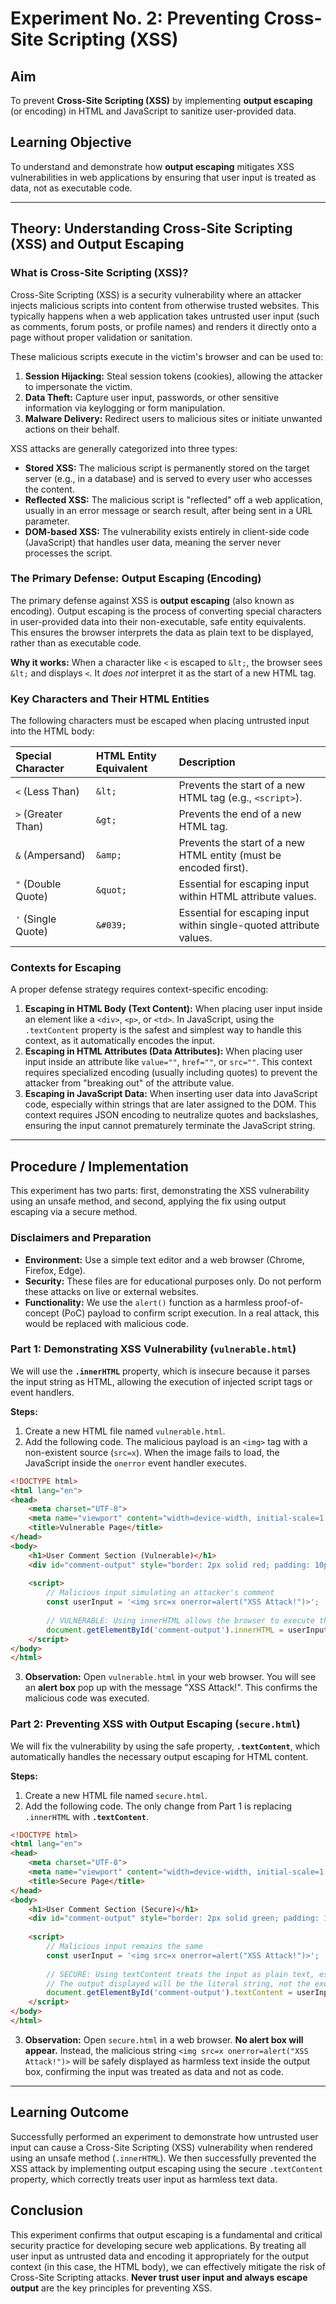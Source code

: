 # Experiment No. 2: Preventing Cross-Site Scripting (XSS)

## Aim

To prevent **Cross-Site Scripting (XSS)** by implementing **output escaping** (or encoding) in HTML and JavaScript to sanitize user-provided data.

## Learning Objective

To understand and demonstrate how **output escaping** mitigates XSS vulnerabilities in web applications by ensuring that user input is treated as data, not as executable code.

-----

## Theory: Understanding Cross-Site Scripting (XSS) and Output Escaping

### What is Cross-Site Scripting (XSS)?

Cross-Site Scripting (XSS) is a security vulnerability where an attacker injects malicious scripts into content from otherwise trusted websites. This typically happens when a web application takes untrusted user input (such as comments, forum posts, or profile names) and renders it directly onto a page without proper validation or sanitation.

These malicious scripts execute in the victim's browser and can be used to:

1.  **Session Hijacking:** Steal session tokens (cookies), allowing the attacker to impersonate the victim.
2.  **Data Theft:** Capture user input, passwords, or other sensitive information via keylogging or form manipulation.
3.  **Malware Delivery:** Redirect users to malicious sites or initiate unwanted actions on their behalf.

XSS attacks are generally categorized into three types:

  * **Stored XSS:** The malicious script is permanently stored on the target server (e.g., in a database) and is served to every user who accesses the content.
  * **Reflected XSS:** The malicious script is "reflected" off a web application, usually in an error message or search result, after being sent in a URL parameter.
  * **DOM-based XSS:** The vulnerability exists entirely in client-side code (JavaScript) that handles user data, meaning the server never processes the script.

### The Primary Defense: Output Escaping (Encoding)

The primary defense against XSS is **output escaping** (also known as encoding). Output escaping is the process of converting special characters in user-provided data into their non-executable, safe entity equivalents. This ensures the browser interprets the data as plain text to be displayed, rather than as executable code.

**Why it works:** When a character like `<` is escaped to `&lt;`, the browser sees `&lt;` and displays `<`. It *does not* interpret it as the start of a new HTML tag.

### Key Characters and Their HTML Entities

The following characters must be escaped when placing untrusted input into the HTML body:

| Special Character | HTML Entity Equivalent | Description |
| :--- | :--- | :--- |
| `<` (Less Than) | `&lt;` | Prevents the start of a new HTML tag (e.g., `<script>`). |
| `>` (Greater Than) | `&gt;` | Prevents the end of a new HTML tag. |
| `&` (Ampersand) | `&amp;` | Prevents the start of a new HTML entity (must be encoded first). |
| `"` (Double Quote) | `&quot;` | Essential for escaping input within HTML attribute values. |
| `'` (Single Quote) | `&#039;` | Essential for escaping input within single-quoted attribute values. |

### Contexts for Escaping

A proper defense strategy requires context-specific encoding:

1.  **Escaping in HTML Body (Text Content):** When placing user input inside an element like a `<div>`, `<p>`, or `<td>`. In JavaScript, using the `.textContent` property is the safest and simplest way to handle this context, as it automatically encodes the input.
2.  **Escaping in HTML Attributes (Data Attributes):** When placing user input inside an attribute like `value=""`, `href=""`, or `src=""`. This context requires specialized encoding (usually including quotes) to prevent the attacker from "breaking out" of the attribute value.
3.  **Escaping in JavaScript Data:** When inserting user data into JavaScript code, especially within strings that are later assigned to the DOM. This context requires JSON encoding to neutralize quotes and backslashes, ensuring the input cannot prematurely terminate the JavaScript string.

-----

## Procedure / Implementation

This experiment has two parts: first, demonstrating the XSS vulnerability using an unsafe method, and second, applying the fix using output escaping via a secure method.

### Disclaimers and Preparation

  * **Environment:** Use a simple text editor and a web browser (Chrome, Firefox, Edge).
  * **Security:** These files are for educational purposes only. Do not perform these attacks on live or external websites.
  * **Functionality:** We use the `alert()` function as a harmless proof-of-concept (PoC) payload to confirm script execution. In a real attack, this would be replaced with malicious code.

### Part 1: Demonstrating XSS Vulnerability (`vulnerable.html`)

We will use the **`.innerHTML`** property, which is insecure because it parses the input string as HTML, allowing the execution of injected script tags or event handlers.

**Steps:**

1.  Create a new HTML file named `vulnerable.html`.
2.  Add the following code. The malicious payload is an `<img>` tag with a non-existent source (`src=x`). When the image fails to load, the JavaScript inside the `onerror` event handler executes.

<!-- end list -->

```html
<!DOCTYPE html>
<html lang="en">
<head>
    <meta charset="UTF-8">
    <meta name="viewport" content="width=device-width, initial-scale=1.0">
    <title>Vulnerable Page</title>
</head>
<body>
    <h1>User Comment Section (Vulnerable)</h1>
    <div id="comment-output" style="border: 2px solid red; padding: 10px;"></div>
    
    <script>
        // Malicious input simulating an attacker's comment
        const userInput = '<img src=x onerror=alert("XSS Attack!")>';
        
        // VULNERABLE: Using innerHTML allows the browser to execute the script in the onerror attribute.
        document.getElementById('comment-output').innerHTML = userInput;
    </script>
</body>
</html>
```

3.  **Observation:** Open `vulnerable.html` in your web browser. You will see an **alert box** pop up with the message "XSS Attack\!". This confirms the malicious code was executed.

### Part 2: Preventing XSS with Output Escaping (`secure.html`)

We will fix the vulnerability by using the safe property, **`.textContent`**, which automatically handles the necessary output escaping for HTML content.

**Steps:**

1.  Create a new HTML file named `secure.html`.
2.  Add the following code. The only change from Part 1 is replacing `.innerHTML` with **`.textContent`**.

<!-- end list -->

```html
<!DOCTYPE html>
<html lang="en">
<head>
    <meta charset="UTF-8">
    <meta name="viewport" content="width=device-width, initial-scale=1.0">
    <title>Secure Page</title>
</head>
<body>
    <h1>User Comment Section (Secure)</h1>
    <div id="comment-output" style="border: 2px solid green; padding: 10px;"></div>
    
    <script>
        // Malicious input remains the same
        const userInput = '<img src=x onerror=alert("XSS Attack!")>';
        
        // SECURE: Using textContent treats the input as plain text, escaping < and >.
        // The output displayed will be the literal string, not the executable tag.
        document.getElementById('comment-output').textContent = userInput;
    </script>
</body>
</html>
```

3.  **Observation:** Open `secure.html` in a web browser. **No alert box will appear.** Instead, the malicious string `<img src=x onerror=alert("XSS Attack!")>` will be safely displayed as harmless text inside the output box, confirming the input was treated as data and not as code.

-----

## Learning Outcome

Successfully performed an experiment to demonstrate how untrusted user input can cause a Cross-Site Scripting (XSS) vulnerability when rendered using an unsafe method (`.innerHTML`). We then successfully prevented the XSS attack by implementing output escaping using the secure `.textContent` property, which correctly treats user input as harmless text data.

## Conclusion

This experiment confirms that output escaping is a fundamental and critical security practice for developing secure web applications. By treating all user input as untrusted data and encoding it appropriately for the output context (in this case, the HTML body), we can effectively mitigate the risk of Cross-Site Scripting attacks. **Never trust user input and always escape output** are the key principles for preventing XSS.

